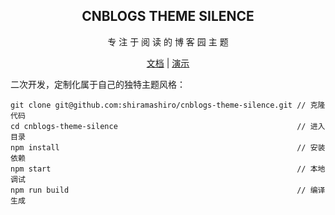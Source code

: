 <div align="center">
  <h2 align="center">
    CNBLOGS THEME SILENCE
  </h2>
  <p align="center">
    专 注 于 阅 读 的 博 客 园 主 题
  </p>

[文档](https://www.cnblogs.com/shiramashiro/p/16329011.html) | [演示](https://www.cnblogs.com/shiramashiro)
</div>

二次开发，定制化属于自己的独特主题风格：

```
git clone git@github.com:shiramashiro/cnblogs-theme-silence.git // 克隆代码
cd cnblogs-theme-silence                                        // 进入目录
npm install                                                     // 安装依赖
npm start                                                       // 本地调试
npm run build                                                   // 编译生成
```
